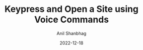 ---
layout: single
title: "Keypress and Open a Site using Voice Commands"
date: 2022-12-18
category: news
author: Anil Shanbhag
thumbnail: "https://rizi97.github.io/hugo-dictanotehttps://rizi97.github.io/hugo-dictanote/assets/img/blog/featured.jpg"
---